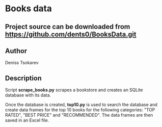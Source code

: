 Books data
==========
Project source can be downloaded from https://github.com/dents0/BooksData.git
----
Author
------
Deniss Tsokarev

Description
-----------
Script **scrape_books.py** scrapes a bookstore and creates an SQLite database with its data.

Once the database is created, **top10.py** is used to search the database and create data frames for the top 10 books for the following categories:
"TOP RATED", "BEST PRICE" and "RECOMMENDED". The data frames are then saved in an Excel file.
